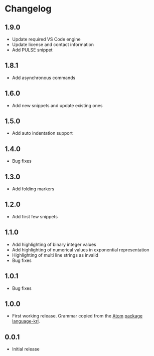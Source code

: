 # Changelog

## 1.9.0

- Update required VS Code engine
- Update license and contact information
- Add PULSE snippet

## 1.8.1

- Add asynchronous commands

## 1.6.0

- Add new snippets and update existing ones

## 1.5.0

- Add auto indentation support

## 1.4.0

- Bug fixes

## 1.3.0

- Add folding markers

## 1.2.0

- Add first few snippets

## 1.1.0

- Add highlighting of binary integer values
- Add highlighting of numerical values in exponential representation
- Highlighting of multi line strings as invalid
- Bug fixes

## 1.0.1

- Bug fixes

## 1.0.0

- First working release. Grammar copied from the [Atom](https://atom.io/)
  [package language-krl](https://github.com/d4nuu8/language-krl).

## 0.0.1

- Initial release
